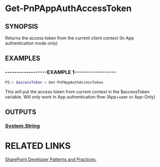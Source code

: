 # Get-PnPAppAuthAccessToken

## SYNOPSIS
Returns the access token from the current client context (In App authentication mode only)

## EXAMPLES

### ------------------EXAMPLE 1------------------
```powershell
PS:> $accessToken = Get-PnPAppAuthAccessToken
```

This will put the access token from current context in the $accessToken variable. Will only work in App authentication flow (App+user or App-Only)

## OUTPUTS

### [System.String](https://msdn.microsoft.com/en-us/library/system.string.aspx)

# RELATED LINKS

[SharePoint Developer Patterns and Practices:](http://aka.ms/sppnp)